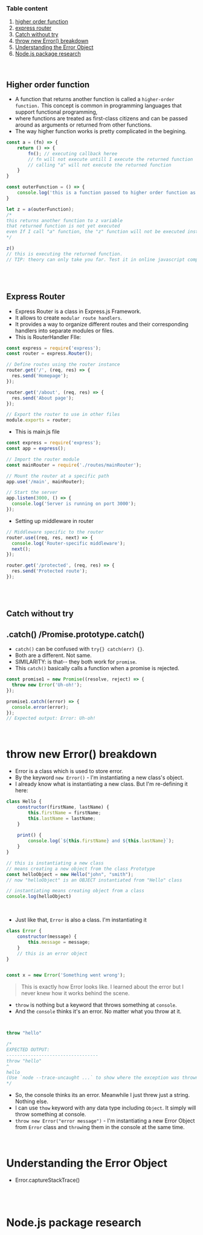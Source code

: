 ### Table content
1. [higher order function](#higher-order-function)
2. [express router](#express-router)
3. [Catch without try](#Catch-without-try)
4. [throw new Error() breakdown](#throw-new-Error()-breakdown)
5. [Understanding the Error Object](#Understanding-the-Error-Object)
6. [Node.js package research](#Node.js-package-research)



<br>

## Higher order function
* A function that returns another function is called a `higher-order function.` This concept is common in programming languages that support functional programming,
* where functions are treated as first-class citizens and can be passed around as arguments or returned from other functions.
* The way higher function works is pretty complicated in the begining.
```javascript
const a = (fn) => {
    return () => {
        fn(); // executing callback heree
        // fn will not execute untill I execute the returned function
        // calling "a" will not execute the returned function
    }
}

const outerFunction = () => {
    console.log('this is a function passed to higher order function as arguments')
}

let z = a(outerFunction);
/* 
this returns another function to z variable 
that returned function is not yet executed
even If I call "a" function, the "z" function will not be executed instantly
*/

z()
// this is executing the returned function.
// TIP: theory can only take you far. Test it in online javascript compiler and feel the pattern. Use practical
```


<br>
<br>

## Express Router
* Express Router is a class in Express.js Framework.
* It allows to create `modular route handlers`.
*  It provides a way to organize different routes and their corresponding handlers into separate modules or files.
*  This is RouterHandler FIle:
```javascript
const express = require('express');
const router = express.Router();

// Define routes using the router instance
router.get('/', (req, res) => {
  res.send('Homepage');
});

router.get('/about', (req, res) => {
  res.send('About page');
});

// Export the router to use in other files
module.exports = router;

```

* This is main.js file
```javascript
const express = require('express');
const app = express();

// Import the router module
const mainRouter = require('./routes/mainRouter');

// Mount the router at a specific path
app.use('/main', mainRouter);

// Start the server
app.listen(3000, () => {
  console.log('Server is running on port 3000');
});

```

* Setting up middleware in router
```javascript
// Middleware specific to the router
router.use((req, res, next) => {
  console.log('Router-specific middleware');
  next();
});

router.get('/protected', (req, res) => {
  res.send('Protected route');
});

```

<br>
<br>

## Catch without try
## .catch() /Promise.prototype.catch()
* `catch()` can be confused with `try{} catch(err) {}`.
* Both are a different. Not same.
* SIMILARITY: is that-- they both work for `promise`.
* This `catch()` basically calls a function when a promise is rejected.
```javascript
const promise1 = new Promise((resolve, reject) => {
  throw new Error('Uh-oh!');
});

promise1.catch((error) => {
  console.error(error);
});
// Expected output: Error: Uh-oh!
```

<br>

# throw new Error() breakdown
* Error is a class which is used to store error.
* By the keyword `new Error()` -  I'm instantiating a new class's object.
* I already know what is instantiating a new class. But I'm re-defining it here:
```javascript
class Hello {
    constructor(firstName, lastName) {
        this.firstName = firstName;
        this.lastName = lastName;
    }
    
    print() {
        console.log(`${this.firstName} and ${this.lastName}`);
    }
}

// this is instantiating a new class
// means creating a new object from the class Prototype
const helloObject = new Hello("john", "smith");
// now "helloObject" is an OBJECT instantiated from "Hello" class

// instantiating means creating object from a class
console.log(helloObject)
```
<br>

* Just like that, `Error` is also a class. I'm instantiating it
```javascript
class Error {
    constructor(message) {
        this.message = message;
    }
    // this is an error object
}


const x = new Error('Something went wrong');
```
> This is exactly how Error looks like. I learned about the error but I never knew how it works behind the scene.

* `throw` is nothing but a keyword that throws something at `console`.
* And the `console` thinks it's an error. No matter what you throw at it.
```javascript


throw "hello"

/*
EXPECTED OUTPUT:
----------------------------------
throw "hello"
^
hello 
(Use `node --trace-uncaught ...` to show where the exception was thrown)
*/
```
* So, the console thinks its an error. Meanwhile I just threw just a string. Nothing else.
* I can use `thow` keyword with any data type including `Object`. It simply will throw something at console.
* `throw new Error("error message")` - I'm instantiating a new Error Object from `Error` class and `throw`ing them in the console at the same time. 

<br>

# Understanding the Error Object
* Error.captureStackTrace()

<br>
<br>

# Node.js package research






